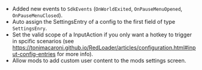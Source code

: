- Added new events to `SdkEvents` (`OnWorldExited`, `OnPauseMenuOpened`, `OnPauseMenuClosed`).
- Auto assign the SettingsEntry of a config to the first field of type `SettingsEnry`.
- Set the valid scope of a InputAction if you only want a hotkey to trigger in spcific scenarios (see <https://tonimacaroni.github.io/RedLoader/articles/configuration.html#input-config-entries> for more info).
- Allow mods to add custom user content to the mods settings screen.